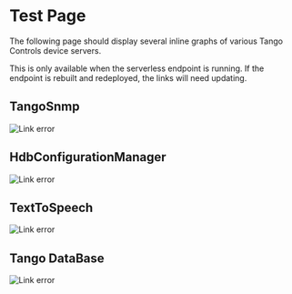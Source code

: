 # Test Page

The following page should display several inline graphs of various Tango Controls device servers. 

This is only available when the serverless endpoint is running. If the endpoint is rebuilt and redeployed, the links will need updating.

## TangoSnmp

![Link error](https://rqsfctr364.execute-api.eu-west-1.amazonaws.com/dev/graph?url=https://gitlab.esrf.fr/accelerators/System/tangosnmp/-/raw/master/TangoSnmp.xmi&format=png)

## HdbConfigurationManager

![Link error](https://rqsfctr364.execute-api.eu-west-1.amazonaws.com/dev/graph?url=https://raw.githubusercontent.com/tango-controls-hdbpp/hdbpp-cm/master/src/HdbConfigurationManager.xmi&format=png)

## TextToSpeech

![Link error](https://rqsfctr364.execute-api.eu-west-1.amazonaws.com/dev/graph?url=https://gitlab.esrf.fr/accelerators/System/TextToSpeech/-/raw/master/TextToSpeech.xmi&format=png)

## Tango DataBase

![Link error](https://rqsfctr364.execute-api.eu-west-1.amazonaws.com/dev/graph?url=https://raw.githubusercontent.com/tango-controls/TangoDatabase/master/DataBase.xmi&format=png)